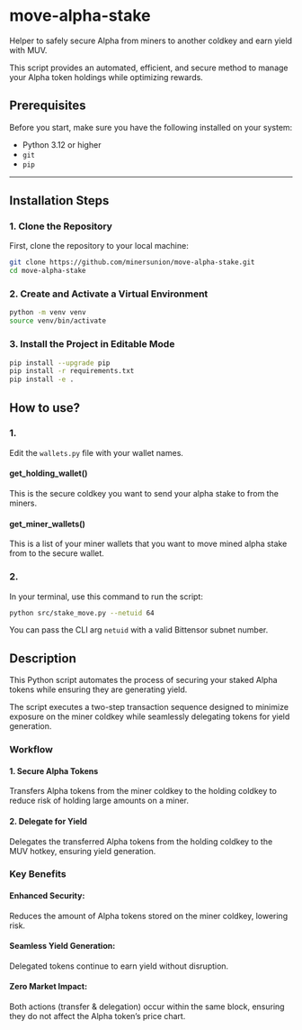 # move-alpha-stake
Helper to safely secure Alpha from miners to another coldkey and earn yield with MUV.

This script provides an automated, efficient, and secure method to manage your Alpha token holdings while optimizing rewards.


## Prerequisites

Before you start, make sure you have the following installed on your system:

- Python 3.12 or higher
- `git`
- `pip`

---

## Installation Steps

### 1. Clone the Repository

First, clone the repository to your local machine:

```bash
git clone https://github.com/minersunion/move-alpha-stake.git
cd move-alpha-stake
```

### 2. Create and Activate a Virtual Environment
```bash
python -m venv venv
source venv/bin/activate
```

### 3. Install the Project in Editable Mode
```bash
pip install --upgrade pip
pip install -r requirements.txt
pip install -e .
```


## How to use?

### 1.
Edit the `wallets.py` file with your wallet names.

#### get_holding_wallet()
This is the secure coldkey you want to send your alpha stake to from the miners.

#### get_miner_wallets()
This is a list of your miner wallets that you want to move mined alpha stake from to the secure wallet.

### 2.

In your terminal, use this command to run the script:
```sh
python src/stake_move.py --netuid 64
```

You can pass the CLI arg `netuid` with a valid Bittensor subnet number.


## Description

This Python script automates the process of securing your staked Alpha tokens while ensuring they are generating yield. 

The script executes a two-step transaction sequence designed to minimize exposure on the miner coldkey while seamlessly delegating tokens for yield generation.

### Workflow

#### 1. Secure Alpha Tokens
Transfers Alpha tokens from the miner coldkey to the holding coldkey to reduce risk of holding large amounts on a miner.

#### 2. Delegate for Yield
Delegates the transferred Alpha tokens from the holding coldkey to the MUV hotkey, ensuring yield generation.

### Key Benefits

#### Enhanced Security: 
Reduces the amount of Alpha tokens stored on the miner coldkey, lowering risk.

#### Seamless Yield Generation: 
Delegated tokens continue to earn yield without disruption.

#### Zero Market Impact: 
Both actions (transfer & delegation) occur within the same block, ensuring they do not affect the Alpha token’s price chart.

